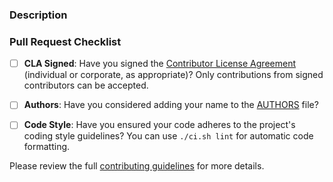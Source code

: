 <!-- Thank you for considering a contribution to `jpegli`! -->

### Description

<!-- Please provide a brief description of the changes in this PR and any additional context (e.g., why these changes were made, related issues, etc.). -->

### Pull Request Checklist

- [ ] **CLA Signed**: Have you signed the [Contributor License Agreement](https://code.google.com/legal/individual-cla-v1.0.html) (individual or corporate, as appropriate)? Only contributions from signed contributors can be accepted.
- [ ] **Authors**: Have you considered adding your name to the [AUTHORS](AUTHORS) file?
- [ ] **Code Style**: Have you ensured your code adheres to the project's coding style guidelines? You can use `./ci.sh lint` for automatic code formatting.


Please review the full [contributing guidelines](https://github.com/libjxl/libjxl/blob/main/CONTRIBUTING.md) for more details.
